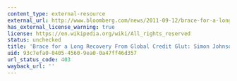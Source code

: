 ```yaml
---
content_type: external-resource
external_url: http://www.bloomberg.com/news/2011-09-12/brace-for-a-long-recovery-from-credit-glut-commentary-by-simon-johnson.html
has_external_license_warning: true
license: https://en.wikipedia.org/wiki/All_rights_reserved
status: unchecked
title: 'Brace for a Long Recovery From Global Credit Glut: Simon Johnson'
uid: 93c7efa0-0405-4560-9ea0-0a47ff46d357
url_status_code: 403
wayback_url: ''
---
```

